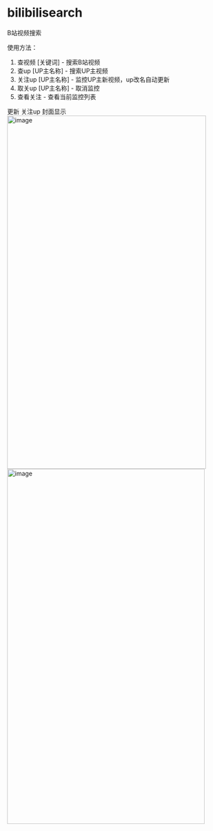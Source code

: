 # bilibilisearch
B站视频搜索

使用方法：
1. 查视频 [关键词] - 搜索B站视频
2. 查up [UP主名称] - 搜索UP主视频
3. 关注up [UP主名称] - 监控UP主新视频，up改名自动更新
4. 取关up [UP主名称] - 取消监控
5. 查看关注 - 查看当前监控列表

更新 关注up 封面显示
<img width="461" height="817" alt="image" src="https://github.com/user-attachments/assets/8592cba2-7b45-43f6-b637-c3d277aa9b81" />
<img width="458" height="821" alt="image" src="https://github.com/user-attachments/assets/b19dbf50-f50e-4124-837d-67f2425934fe" />
